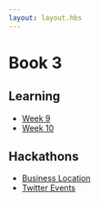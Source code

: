 ```yaml
---
layout: layout.hbs
---
```


# Book 3


## Learning

* [Week 9](week9/)
* [Week 10](week10/)

## Hackathons

* [Business Location](hackathons/business-location)
* [Twitter Events](hackathons/twitter)
